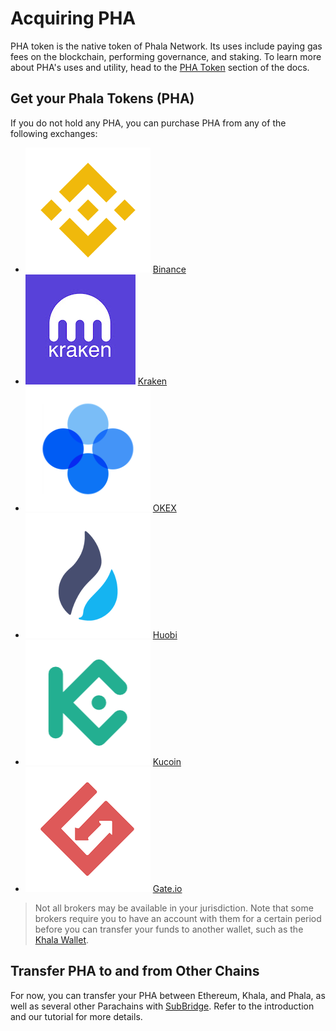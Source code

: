 # Acquiring PHA

PHA token is the native token of Phala Network. Its uses include paying gas fees on the blockchain, performing governance, and staking. To learn more about PHA's uses and utility, head to the [PHA Token](../../tech-specs/pha-token/) section of the docs.

## Get your Phala Tokens (PHA) <a href="#get-your-phala-tokens-pha" id="get-your-phala-tokens-pha"></a>

If you do not hold any PHA, you can purchase PHA from any of the following exchanges:

* <img src="../../.gitbook/assets/1-Binance.png" alt="" data-size="line"> [Binance](https://www.binance.com/en)
* <img src="../../.gitbook/assets/kraken.jpeg" alt="" data-size="line"> [Kraken](https://www.kraken.com/prices/pha-phala-price-chart/eur-euro?interval=1m)
* <img src="../../.gitbook/assets/3-OKEx.png" alt="" data-size="line"> [OKEX](https://www.okex.com/trade-spot/pha-usdt)
* <img src="../../.gitbook/assets/2-Huobi.png" alt="" data-size="line"> [Huobi](https://www.huobi.com/en-us/exchange/pha\_usdt)
* <img src="../../.gitbook/assets/4-KuCoin.png" alt="" data-size="line"> [Kucoin](https://trade.kucoin.com/PHA-USDT)
* <img src="../../.gitbook/assets/7-Gate.png" alt="" data-size="line"> [Gate.io](https://www.gate.io/trade/PHA\_USDT)

> Not all brokers may be available in your jurisdiction. Note that some brokers require you to have an account with them for a certain period before you can transfer your funds to another wallet, such as the [Khala Wallet](https://polkadot.js.org/apps/?rpc=wss%3A%2F%2Fkhala-api.phala.network%2Fws#/accounts).

## Transfer PHA to and from Other Chains <a href="#transfer-pha-fromto-other-chains" id="transfer-pha-fromto-other-chains"></a>

For now, you can transfer your PHA between Ethereum, Khala, and Phala, as well as several other Parachains with [SubBridge](../subbridge/). Refer to the introduction and our tutorial for more details.

